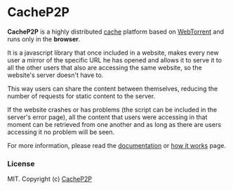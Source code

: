 # CacheP2P

**CacheP2P** is a highly distributed [cache][wikipedia/cache] platform based on
[WebTorrent](https://webtorrent.io/) and runs only in the **browser**.

[wikipedia/cache]: https://en.wikipedia.org/wiki/Cache_(computing)

It is a javascript library that once included in a website, makes every new user
a mirror of the specific URL he has opened and allows it to serve it to all the
other users that also are accessing the same website, so the website's server
doesn't have to.

This way users can share the content between themselves, reducing the number of
requests for static content to the server.

If the website crashes or has problems (the script can be included in the
server's error page), all the content that users were accessing in that moment
can be retrieved from one another and as long as there are users accessing it
no problem will be seen.

For more information, please read the [documentation][documentation] or
[how it works][api] page.

[documentation]: http://www.cachep2p.com/documentation.html
[api]: http://www.cachep2p.com/api.html

### License

MIT. Copyright (c) [CacheP2P](https://www.CacheP2P.com)
